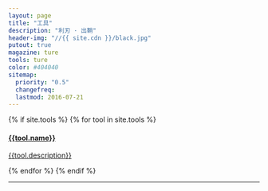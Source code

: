 ```yaml
---
layout: page
title: "工具"
description: "利刃 · 出鞘"
header-img: "//{{ site.cdn }}/black.jpg"
putout: true
magazine: ture
tools: ture
color: #404040
sitemap:
  priority: "0.5"
  changefreq:
  lastmod: 2016-07-21
---
```


<div class="col-lg-8 col-lg-offset-2 col-md-10 col-md-offset-1 team-members">
{% if site.tools %}
{% for tool in site.tools %}
<a class="team-member .col-lg-3 col-md-4 .col-sm-2" href="{{tool.href}}" target="_blank">
<div class="author-avatar" style="background-image: url({{tool.img}})"></div>
<h4>{{tool.name}}</h4>
<p>{{tool.description}}</p>
</a>
{% endfor %}
{% endif %}

<hr>

</div>
